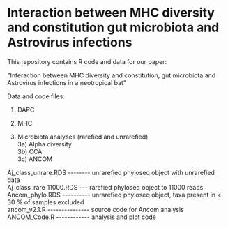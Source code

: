 # Interaction between MHC diversity and constitution gut microbiota and Astrovirus infections
This repository contains R code and data for our paper: 

"Interaction between MHC diversity and constitution, gut microbiota and Astrovirus infections in a neotropical bat"



Data and code files:

1) DAPC 


2) MHC


3) Microbiota analyses (rarefied and unrarefied) <br>
3a) Alpha diversity <br>
3b) CCA <br>
3c) ANCOM <br>

Aj_class_unrare.RDS -------- unrarefied phyloseq object with unrarefied data <br>
Aj_class_rare_11000.RDS --- rarefied phyloseq object to 11000 reads <br>
Ancom_phylo.RDS ---------- unrarefied phyloseq object, taxa present in < 30 %  of samples excluded <br>
ancom_v2.1.R --------------- source code for Ancom analysis <br>
ANCOM_Code.R ------------ analysis and plot code <br>
